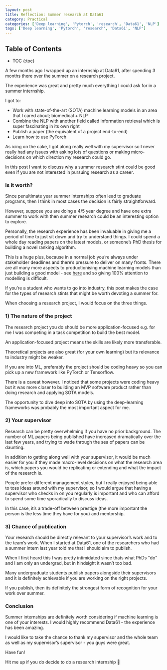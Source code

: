 ```yaml
---
layout: post
title: Reflection: Summer research at Data61
category: Practical
categories: ['Deep learning', 'Pytorch', 'research', 'Data61', 'NLP']
tags: ['Deep learning', 'Pytorch', 'research', 'Data61', 'NLP']
---
```


<h2 class="no_toc">Table of Contents</h2>

* TOC
{:toc}

A few months ago I wrapped up an internship at Data61, after spending 3 months there over the summer on a research project.

The experience was great and pretty much everything I could ask for in a summer internship.

I got to:

- Work with state-of-the-art (SOTA) machine learning models in an area that I cared about; biomedical + NLP
- Combine the NLP with another field called information retrieval which is super fascinating in its own right
- Publish a paper (the equivalent of a project end-to-end)
- Learn how to use PyTorch

As icing on the cake, I got along really well with my supervisor so I never really had any issues with asking lots of questions or making micro-decisions on which direction my research could go.

In this post I want to discuss why a summer research stint could be good even if you are not interested in pursuing research as a career.

### Is it worth?

Since penultimate year summer internships often lead to graduate programs, then I think in most cases the decision is fairly straightforward.

However, suppose you are doing a 4/5 year degree and have one extra summer to work with then summer research could be an interesting option to explore.

Personally, the research experience has been invaluable in giving me a period of time to just sit down and try to understand things. I could spend a whole day reading papers on the latest models, or someone’s PhD thesis for building a novel ranking algorithm.

This is a huge plus, because in a normal job you’re always under stakeholder deadlines and there’s pressure to deliver on many fronts. There are all many more aspects to productionising machine learning models than just building a good model - see [here]([https://research.google/pubs/pub46555/](https://research.google/pubs/pub46555/)) and so giving 100% attention to modelling is difficult.

If you’re a student who wants to go into industry, this post makes the case for the types of research stints that might be worth devoting a summer for.

When choosing a research project, I would focus on the three things.

### 1) The nature of the project

The research project you do should be more application-focused e.g. for me I was competing in a task competition to build the best model.

An application-focused project means the skills are likely more transferable.

Theoretical projects are also great (for your own learning) but its relevance to industry might be weaker.

If you are into ML, preferably the project should be coding heavy so you can pick up a new framework like PyTorch or Tensorflow.

There is a caveat however. I noticed that some projects were coding heavy but it was more closer to building an MVP software product rather than doing research and applying SOTA models.

The opportunity to dive deep into SOTA by using the deep-learning frameworks was probably the most important aspect for me.

### 2) Your supervisor

Research can be pretty overwhelming if you have no prior background. The number of ML papers being published have increased dramatically over the last few years, and trying to wade through the sea of papers can be daunting.

In addition to getting along well with your supervisor, it would be much easier for you if they made macro-level decisions on what the research area is, which papers you would be replicating or extending and what the impact of the research is.

People prefer different management styles, but I really enjoyed being able to toss ideas around with my supervisor, so I would argue that having a supervisor who checks in on you regularly is important and who can afford to spend some time sporadically to discuss ideas.

In this case, it’s a trade-off between prestige (the more important the person is the less time they have for you) and mentorship.

### 3) Chance of publication

Your research should be directly relevant to your supervisor’s work and to the team’s work. When I started at Data61, one of the researchers who had a summer intern last year told me that I should aim to publish.

When I first heard this I was pretty intimidated since thats what PhDs "do" and I am only an undergrad, but in hindsight it wasn’t too bad.

Many undergraduate students publish papers alongside their supervisors and it is definitely achievable if you are working on the right projects.

If you publish, then its definitely the strongest form of recognition for your work over summer.

### Conclusion

Summer internships are definitely worth considering if machine learning is one of your interests. I would highly recommend Data61 - the experience has been amazing.

I would like to take the chance to thank my supervisor and the whole team as well as my supervisor’s supervisor - you guys were great.

Have fun!

Hit me up if you do decide to do a research internship 🙂
